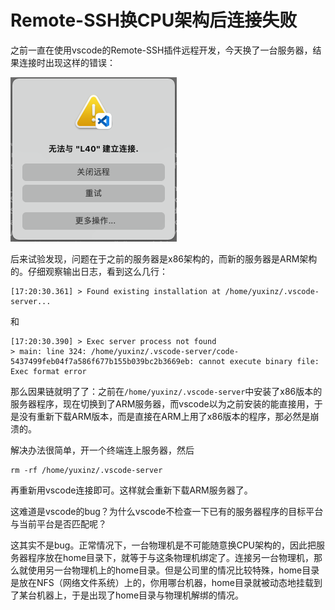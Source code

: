 # Remote-SSH换CPU架构后连接失败

之前一直在使用vscode的Remote-SSH插件远程开发，今天换了一台服务器，结果连接时出现这样的错误：

![Remote-SSH连接失败](ssh_fail.png)

后来试验发现，问题在于之前的服务器是x86架构的，而新的服务器是ARM架构的。仔细观察输出日志，看到这么几行：
```
[17:20:30.361] > Found existing installation at /home/yuxinz/.vscode-server...
```
和
```
[17:20:30.390] > Exec server process not found
> main: line 324: /home/yuxinz/.vscode-server/code-5437499feb04f7a586f677b155b039bc2b3669eb: cannot execute binary file: Exec format error
```

那么因果链就明了了：之前在`/home/yuxinz/.vscode-server`中安装了x86版本的服务器程序，现在切换到了ARM服务器，而vscode以为之前安装的能直接用，于是没有重新下载ARM版本，而是直接在ARM上用了x86版本的程序，那必然是崩溃的。

解决办法很简单，开一个终端连上服务器，然后
```
rm -rf /home/yuxinz/.vscode-server
```

再重新用vscode连接即可。这样就会重新下载ARM服务器了。

这难道是vscode的bug？为什么vscode不检查一下已有的服务器程序的目标平台与当前平台是否匹配呢？

这其实不是bug。正常情况下，一台物理机是不可能随意换CPU架构的，因此把服务器程序放在home目录下，就等于与这条物理机绑定了。连接另一台物理机，那么就使用另一台物理机上的home目录。但是公司里的情况比较特殊，home目录是放在NFS（网络文件系统）上的，你用哪台机器，home目录就被动态地挂载到了某台机器上，于是出现了home目录与物理机解绑的情况。
